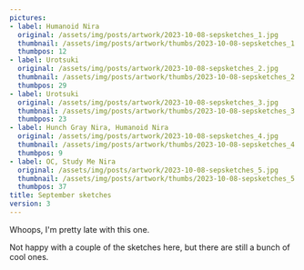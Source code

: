 ```yaml
---
pictures:
- label: Humanoid Nira
  original: /assets/img/posts/artwork/2023-10-08-sepsketches_1.jpg
  thumbnail: /assets/img/posts/artwork/thumbs/2023-10-08-sepsketches_1.jpg
  thumbpos: 12
- label: Urotsuki
  original: /assets/img/posts/artwork/2023-10-08-sepsketches_2.jpg
  thumbnail: /assets/img/posts/artwork/thumbs/2023-10-08-sepsketches_2.jpg
  thumbpos: 29
- label: Urotsuki
  original: /assets/img/posts/artwork/2023-10-08-sepsketches_3.jpg
  thumbnail: /assets/img/posts/artwork/thumbs/2023-10-08-sepsketches_3.jpg
  thumbpos: 23
- label: Hunch Gray Nira, Humanoid Nira
  original: /assets/img/posts/artwork/2023-10-08-sepsketches_4.jpg
  thumbnail: /assets/img/posts/artwork/thumbs/2023-10-08-sepsketches_4.jpg
  thumbpos: 9
- label: OC, Study Me Nira
  original: /assets/img/posts/artwork/2023-10-08-sepsketches_5.jpg
  thumbnail: /assets/img/posts/artwork/thumbs/2023-10-08-sepsketches_5.jpg
  thumbpos: 37
title: September sketches
version: 3
---
```

Whoops, I'm pretty late with this one.

Not happy with a couple of the sketches here, but there are still a bunch of cool ones.
